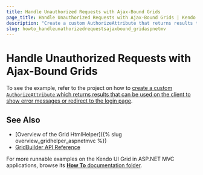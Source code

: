 ```yaml
---
title: Handle Unauthorized Requests with Ajax-Bound Grids
page_title: Handle Unauthorized Requests with Ajax-Bound Grids | Kendo UI Grid HtmlHelper
description: "Create a custom AuthorizeAttribute that returns results that can be handled on the client."
slug: howto_handleunathorizedrequestsajaxbound_gridaspnetmv
---
```


# Handle Unauthorized Requests with Ajax-Bound Grids

To see the example, refer to the project on how to [create a custom `AuthorizeAttribute` which returns results that can be used on the client to show error messages or redirect to the login page](https://github.com/telerik/ui-for-aspnet-mvc-examples/tree/master/grid/grid-handling-unauthorized-request).

## See Also

* [Overview of the Grid HtmlHelper]({% slug overview_gridhelper_aspnetmvc %})
* [GridBuilder API Reference](/api/Kendo.Mvc.UI.Fluent/GridBuilder)

For more runnable examples on the Kendo UI Grid in ASP.NET MVC applications, browse its [**How To** documentation folder](/helpers/grid/how-to/Appearance/).
